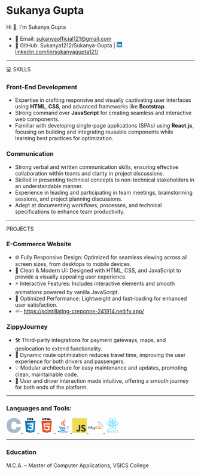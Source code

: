 # Sukanya Gupta
Hi 👋, I'm Sukanya Gupta

- 📧 Email: sukanyaofficial121@gmail.com  
-  🚀 GitHub: Sukanya1212/Sukanya-Gupta |  <a href="https://www.linkedin.com/in/your-profile" target="_blank" rel="noreferrer">
    <img src="https://raw.githubusercontent.com/devicons/devicon/master/icons/linkedin/linkedin-original.svg" alt="LinkedIn" width="15" height="15"/>  linkedin.com/in/sukanyagupta121/
</a> 

__________________________________________________________________________
💻 SKILLS
### Front-End Development
- Expertise in crafting responsive and visually captivating user interfaces using **HTML**, **CSS**, and advanced frameworks like **Bootstrap**.
- Strong command over **JavaScript** for creating seamless and interactive web components.
- Familiar with developing single-page applications (SPAs) using **React.js**, focusing on building and integrating reusable components while learning best practices for optimization.

### Communication
- Strong verbal and written communication skills, ensuring effective collaboration within teams and clarity in project discussions.
- Skilled in presenting technical concepts to non-technical stakeholders in an understandable manner.
- Experience in leading and participating in team meetings, brainstorming sessions, and project planning discussions.
- Adept at documenting workflows, processes, and technical specifications to enhance team productivity.
__________________________________________________________________________
PROJECTS
### E-Commerce Website
- 🌐 Fully Responsive Design: Optimized for seamless viewing across all screen sizes, from desktops to mobile devices.
- 🎨 Clean & Modern UI: Designed with HTML, CSS, and JavaScript to provide a visually appealing user experience.
- ⚡ Interactive Features: Includes interactive elements and smooth animations powered by vanilla JavaScript.
- 🚀 Optimized Performance: Lightweight and fast-loading for enhanced user satisfaction.
- ♾️- https://scintillating-creponne-241914.netlify.app/

### ZippyJourney
- 🛠️ Third-party integrations for payment gateways, maps, and geolocation to extend functionality.
- 🔄 Dynamic route optimization reduces travel time, improving the user experience for both drivers and passengers.
- 💡 Modular architecture for easy maintenance and updates, promoting clean, maintainable code.
- 🚗 User and driver interaction made intuitive, offering a smooth journey for both ends of the platform.

___________________________________________________________________________
<h3 align="left">Languages and Tools:</h3>
<p align="left"> <a href="https://www.cprogramming.com/" target="_blank" rel="noreferrer"> <img src="https://raw.githubusercontent.com/devicons/devicon/master/icons/c/c-original.svg" alt="c" width="40" height="40"/> </a> <a href="https://www.w3schools.com/css/" target="_blank" rel="noreferrer"> <img src="https://raw.githubusercontent.com/devicons/devicon/master/icons/css3/css3-original-wordmark.svg" alt="css3" width="40" height="40"/> </a> <a href="https://www.w3.org/html/" target="_blank" rel="noreferrer"> <img src="https://raw.githubusercontent.com/devicons/devicon/master/icons/html5/html5-original-wordmark.svg" alt="html5" width="40" height="40"/> </a> <a href="https://www.java.com" target="_blank" rel="noreferrer"> <img src="https://raw.githubusercontent.com/devicons/devicon/master/icons/java/java-original.svg" alt="java" width="40" height="40"/> </a> <a href="https://developer.mozilla.org/en-US/docs/Web/JavaScript" target="_blank" rel="noreferrer"> <img src="https://raw.githubusercontent.com/devicons/devicon/master/icons/javascript/javascript-original.svg" alt="javascript" width="40" height="40"/> </a> <a href="https://www.mysql.com/" target="_blank" rel="noreferrer"> <img src="https://raw.githubusercontent.com/devicons/devicon/master/icons/mysql/mysql-original-wordmark.svg" alt="mysql" width="40" height="40"/> </a> <a href="https://reactjs.org/" target="_blank" rel="noreferrer"> <img src="https://raw.githubusercontent.com/devicons/devicon/master/icons/react/react-original-wordmark.svg" alt="react" width="40" height="40"/> </a> </p>

___________________________________________________________________________
<h3 align="left">Education</h3>
M.C.A. – Master of Computer Applications, VSICS College
  
